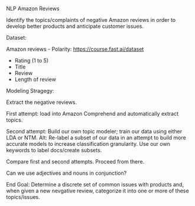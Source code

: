 NLP Amazon Reviews

Identify the topics/complaints of negative Amazon reviews in order to develop better products and anticipate customer issues.

Dataset:

Amazon reviews - Polarity: https://course.fast.ai/dataset

* Rating (1 to 5)
* Title
* Review
* Length of review

Modeling Stragegy:

Extract the negative reviews. 

First attempt: load into Amazon Comprehend and automatically extract topics.

Second attempt: Build our own topic modeler; train our data using either LDA or NTM. Alt: Re-label a subset of our data in an attempt to build more accurate models to increase classification granularity. Use our own keywords to label docs/create subsets.
				
Compare first and second attempts. Proceed from there.

Can we use adjectives and nouns in conjunction?


End Goal: Determine a discrete set of common issues with products and, when given a new nevgative review, categorize it into one or more of these topics/issues.






